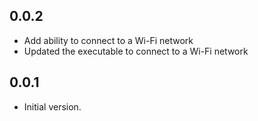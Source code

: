 ## 0.0.2

- Add ability to connect to a Wi-Fi network
- Updated the executable to connect to a Wi-Fi network

## 0.0.1

- Initial version.
